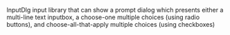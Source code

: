 InputDlg
input library that can show a prompt dialog which presents either a multi-line text inputbox, a choose-one multiple choices (using radio buttons), and choose-all-that-apply multiple choices (using checkboxes)